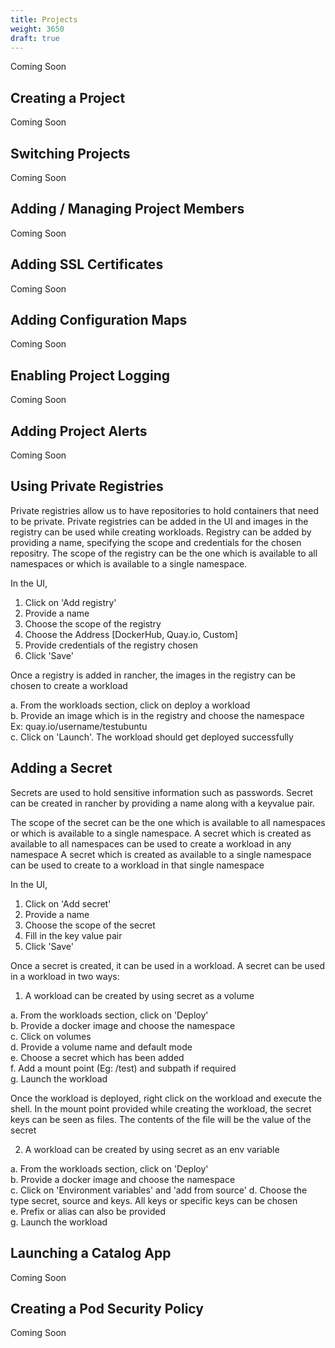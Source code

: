 ```yaml
---
title: Projects
weight: 3650
draft: true
---
```

Coming Soon

## Creating a Project

Coming Soon

## Switching Projects

Coming Soon

## Adding / Managing Project Members

Coming Soon

## Adding SSL Certificates

Coming Soon

## Adding Configuration Maps

Coming Soon

## Enabling Project Logging

Coming Soon

## Adding Project Alerts

Coming Soon

## Using Private Registries
Private registries allow us to have repositories to hold containers that need to be private.
Private registries can be added in the UI and images in the registry can be used
while creating workloads. Registry can be added by providing a name, specifying
the scope and credentials for the chosen repositry. The scope of the registry can 
be the one which is available to all namespaces or which is available to a 
single namespace. 

In the UI,   
1. Click on 'Add registry'  
2. Provide a name  
3. Choose the scope of the registry    
4. Choose the Address [DockerHub, Quay.io, Custom]   
5. Provide credentials of the registry chosen   
6. Click 'Save'  

Once a registry is added in rancher, the images in the registry can be chosen to
create a workload

a. From the workloads section, click on deploy a workload  
b. Provide an image which is in the registry and choose the namespace    
   Ex: quay.io/username/testubuntu   
c. Click on 'Launch'. The workload should get deployed successfully


## Adding a Secret

Secrets are used to hold sensitive information such as passwords.
Secret can be created in rancher by providing a name along with a keyvalue pair. 

The scope of the secret can be the one which is available to all namespaces or
which is available to a single namespace. 
A secret which is created as available to all namespaces can be used to create 
a workload in any namespace
A secret which is created as available to a single namespace can be used to 
create to a workload in that single namespace


In the UI,   
1. Click on 'Add secret'   
2. Provide a name     
3. Choose the scope of the secret     
4. Fill in the key value pair     
5. Click 'Save'     

Once a secret is created, it can be used in a workload. 
A secret can be used in a workload in two ways:

1. A workload can be created by using secret as a volume   

a. From the workloads section, click on 'Deploy'    
b. Provide a docker image and choose the namespace  
c. Click on volumes   
d. Provide a volume name and default mode   
e. Choose a secret which has been added   
f. Add a mount point (Eg: /test) and subpath if required   
g. Launch the workload   


Once the workload is deployed, right click on the workload and execute the shell.
In the mount point provided while creating the workload, the secret keys can be
seen as files. The contents of the file will be the value of the secret

2. A workload can be created by using secret as an env variable

a. From the workloads section, click on 'Deploy'   
b. Provide a docker image and choose the namespace   
c. Click on 'Environment variables' and 'add from source'
d. Choose the type secret, source and keys. All keys or specific keys can be chosen   
e. Prefix or alias can also be provided   
g. Launch the workload   


## Launching a Catalog App

Coming Soon

## Creating a Pod Security Policy

Coming Soon

